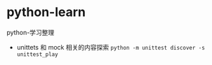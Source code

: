 # python-learn
python-学习整理

- unittets 和 mock 相关的内容探索
```python -m unittest discover -s unittest_play```